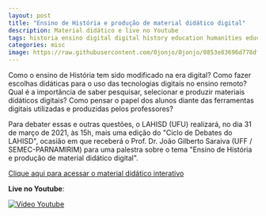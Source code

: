 ```yaml
---
layout: post
title: "Ensino de História e produção de material didático digital"
description: Material didático e live no Youtube
tags: historia ensino digital digital history education humanities educacao tecnologias tdics
categories: misc
image: https://raw.githubusercontent.com/0jonjo/0jonjo/0853e83696d778dfde266750ed1597195f693853/images/cartaz-pequeno-ufu.jpeg
---
```


Como o ensino de História tem sido modificado na era digital? Como fazer escolhas didáticas para o uso das tecnologias digitais no ensino remoto? Qual é a importância de saber pesquisar, selecionar e produzir materiais didáticos digitais? Como pensar o papel dos alunos diante das ferramentas digitais utilizadas e produzidas pelos professores?

Para debater essas e outras questões, o LAHISD (UFU) realizará, no dia 31 de março de 2021, às 15h, mais uma edição do "Ciclo de Debates do LAHISD", ocasião em que receberá o Prof. Dr. João Gilberto Saraiva (UFF / SEMEC-PARNAMIRIM) para uma palestra sobre o tema "Ensino de História e produção de material didático digital".

[Clique aqui para acessar o material didático interativo](/materiais)

**Live no Youtube**:

[![Vídeo Youtube](http://img.youtube.com/vi/jNVQJjDxcdc/0.jpg)](http://www.youtube.com/watch?v=jNVQJjDxcdc "Ensino de História e produção de material didático digital")
